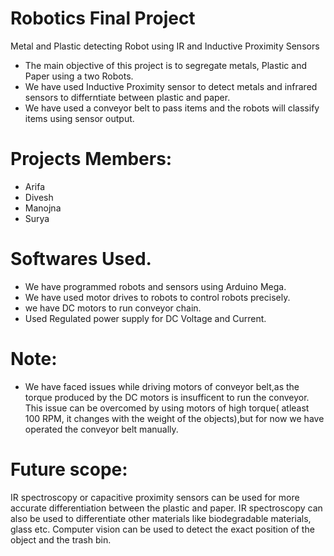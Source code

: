 # Robotics Final Project
Metal and Plastic detecting Robot using IR and Inductive Proximity Sensors
- The main objective of this project is to segregate metals, Plastic and Paper using a two Robots.
- We have used Inductive Proximity sensor to detect metals and infrared sensors to  differntiate between plastic and paper. 
- We have used a conveyor belt to pass items and the robots will classify items using sensor output.

# Projects Members:
- Arifa
- Divesh
- Manojna
- Surya

# Softwares Used.
- We have programmed robots and sensors using Arduino Mega.
- We have used motor drives to robots to control robots precisely.
- we have DC motors to run conveyor chain.
- Used Regulated power supply for DC Voltage and Current.

# Note:
- We have faced issues while driving motors of conveyor belt,as the torque produced by the DC motors is insufficent to run the conveyor. This issue can be overcomed by using motors of high torque( atleast 100 RPM, it changes with the weight of the objects),but for now we have operated the conveyor belt manually.

# Future scope:

IR spectroscopy or capacitive proximity sensors can be used for more accurate differentiation between the plastic and paper. 
IR spectroscopy can also be used to differentiate other materials like biodegradable materials, glass etc.
Computer vision can be used to detect the exact position of the object and the trash bin.

